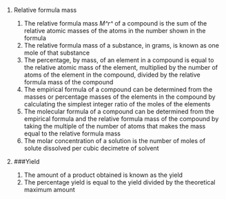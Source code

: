 1. Relative formula mass

    1. The relative formula mass *M^r^* of a compound is the sum of the relative atomic masses of the atoms in the number shown in the formula
    2. The relative formula mass of a substance, in grams, is known as one mole of that substance
    3. The percentage, by mass, of an element in a compound is equal to the relative atomic mass of the element, multiplied by the number of atoms of the element in the compound, divided by the relative formula mass of the compound
    4. The empirical formula of a compound can be determined from the masses or percentage masses of the elements in the compound by calculating the simplest integer ratio of the moles of the elements
    5. The molecular formula of a compound can be determined from the empirical formula and the relative formula mass of the compound by taking the multiple of the number of atoms that makes the mass equal to the relative formula mass
    6. The molar concentration of a solution is the number of moles of solute dissolved per cubic decimetre of solvent
2. ###Yield

    1. The amount of a product obtained is known as the yield
    2. The percentage yield is equal to the yield divided by the theoretical maximum amount

